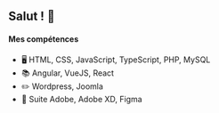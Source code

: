 ## Salut ! 👋

#### Mes compétences 

- 🖥  HTML, CSS, JavaScript, TypeScript, PHP, MySQL
- 📚 Angular, VueJS, React
- ✏️ Wordpress, Joomla
- 🎨 Suite Adobe, Adobe XD, Figma


